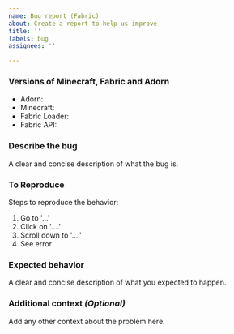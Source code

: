 ```yaml
---
name: Bug report (Fabric)
about: Create a report to help us improve
title: ''
labels: bug
assignees: ''

---
```


### Versions of Minecraft, Fabric and Adorn
- Adorn: 
- Minecraft: 
- Fabric Loader: 
- Fabric API: 

### Describe the bug
A clear and concise description of what the bug is.

### To Reproduce
Steps to reproduce the behavior:
1. Go to '...'
2. Click on '....'
3. Scroll down to '....'
4. See error

### Expected behavior
A clear and concise description of what you expected to happen.

### Additional context *(Optional)*
Add any other context about the problem here.
